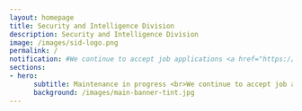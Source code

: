 ```yaml
---
layout: homepage
title: Security and Intelligence Division
description: Security and Intelligence Division
image: /images/sid-logo.png
permalink: /
notification: #We continue to accept job applications <a href="https://go.gov.sg/candidateapplicationform" target="_blank">here</a>.
sections:
- hero:
      subtitle: Maintenance in progress <br>We continue to accept job applications <a href="https://go.gov.sg/candidateapplicationform" target="_blank">here</a><br>We apologise for the inconvenience caused.<br>
      background: /images/main-banner-tint.jpg
---
```

